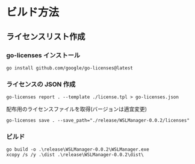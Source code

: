 # ビルド方法

## ライセンスリスト作成

### go-licenses インストール

```shell
go install github.com/google/go-licenses@latest
```

### ライセンスの JSON 作成

```shell
go-licenses report . --template ./license.tpl > go-licenses.json
```

配布用のライセンスファイルを取得(バージョンは適宜変更)

```shell
go-licenses save . --save_path="./release/WSLManager-0.0.2/licenses"
```

### ビルド

```shell
go build -o .\release\WSLManager-0.0.2\WSLManager.exe
xcopy /s /y .\dist .\release\WSLManager-0.0.2\dist\
```
